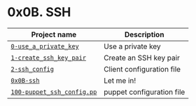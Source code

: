# 0x0B. SSH

| Project name | Description |
| ------------ | ----------- |
| [`0-use_a_private_key`](0-use_a_private_key) |  Use a private key |
| [`1-create_ssh_key_pair`](1-create_ssh_key_pair) | Create an SSH key pair |
| [`2-ssh_config`](2-ssh_config) | Client configuration file |
| [`0x0B-ssh`](0x0B-ssh) |  Let me in! |
| [`100-puppet_ssh_config.pp`](100-puppet_ssh_config.pp) | puppet configuration file |

